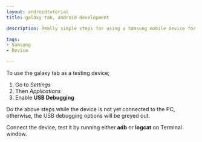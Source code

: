```yaml
---
layout: androidtutorial
title: galaxy tab, android development

description: Really simple steps for using a Samsung mobile device for Android Development. Before you can use the galaxy tab as a testing device, you need to enable it for USB debugging

tags:
- Samsung
- Device

---
```


To use the galaxy tab as a testing device;

1. Go to *Settings*
2. Then *Applications*
3. Enable **USB Debugging**

Do the above steps while the device is not yet connected to the PC, otherwise, the USB debugging options will be greyed out.

Connect the device, test it by running either **adb** or **logcat** on Terminal window. 
